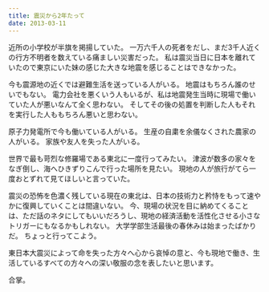 ```yaml
---
title: 震災から2年たって
date: 2013-03-11
---
```


近所の小学校が半旗を掲揚していた。
一万六千人の死者をだし、まだ3千人近くの行方不明者を数えている痛ましい災害だった。
私は震災当日に日本を離れていたので東京にいた妹の感じた大きな地震を感じることはできなかった。

今も震源地の近くでは避難生活を送っている人がいる。
地震はもちろん誰のせいでもない。
電力会社を悪くいう人もいるが、私は地震発生当時に現場で働いていた人が悪いなんて全く思わない。
そしてその後の処置を判断した人もそれを実行した人ももちろん悪いと思わない。

原子力発電所で今も働いている人がいる。
生産の自粛を余儀なくされた農家の人がいる。
家族や友人を失った人がいる。

世界で最も苛烈な修羅場である東北に一度行ってみたい。
津波が数多の家々をなぎ倒し、海へひきずりこんで行った場所を見たい。
現地の人が旅行がてら一度おとずれて見てほしいと言っていた。

震災の恐怖を色濃く残している現在の東北は、日本の技術力と矜恃をもって速やかに復興していくことは間違いない。
今、現場の状況を目に納めてくることは、ただ話のネタにしてもいいだろうし、現地の経済活動を活性化させる小さなトリガーにもなるかもしれない。
大学学部生活最後の春休みは始まったばかりだ。
ちょっと行ってこよう。

東日本大震災によって命を失った方々へ心から哀悼の意と、今も現地で働き、生活しているすべての方々への深い敬服の念を表したいと思います。

合掌。
